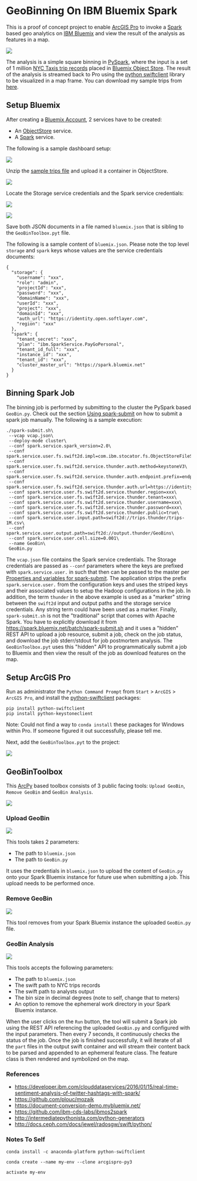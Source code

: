 # GeoBinning On IBM Bluemix Spark

This is a proof of concept project to enable [ArcGIS Pro](https://pro.arcgis.com/en/pro-app/) to invoke a [Spark](https://console.ng.bluemix.net/catalog/services/apache-spark) based geo analytics on [IBM Bluemix](https://www.ibm.com/cloud-computing/bluemix/what-is-bluemix) and view the result of the analysis as features in a map.

![](media/Pro.png)

The analysis is a simple square binning in [PySpark](http://spark.apache.org/docs/2.1.0/programming-guide.html), where the input is a set of 1 million [NYC Taxis trip records](http://www.nyc.gov/html/tlc/html/about/trip_record_data.shtml) placed in [Bluemix Object Store](https://console.ng.bluemix.net/catalog/services/object-storage).  The result of the analysis is streamed back to Pro using the [python swiftclient](https://docs.openstack.org/developer/python-swiftclient/) library to be visualized in a map frame. You can download my sample trips from [here](https://dl.dropboxusercontent.com/u/2193160/trips-1M.csv.zip).

## Setup Bluemix

After creating a [Bluemix Account](https://console.ng.bluemix.net/registration/), 2 services have to be created:

- An [ObjectStore](https://console.ng.bluemix.net/docs/services/ObjectStorage/index.html) service.
- A [Spark](https://console.ng.bluemix.net/docs/services/AnalyticsforApacheSpark/index.html) service.

The following is a sample dashboard setup:

![](media/BluemixApp.png)

Unzip the [sample trips file](https://dl.dropboxusercontent.com/u/2193160/trips-1M.csv.zip) and upload it a container in ObjectStore.

![](media/Storage.png)

Locate the Storage service credentials and the Spark service credentials:

![](media/OSCredentials.png)

![](media/SparkCredentials.png)

Save both JSON documents in a file named `bluemix.json` that is sibling to the `GeoBinToolbox.pyt` file.

The following is a sample content of `bluemix.json`.  Please note the top level `storage` and `spark` keys whose values are the service credentials documents:

```
{
  "storage": {
    "username": "xxx",
    "role": "admin",
    "projectId": "xxx",
    "password": "xxx",
    "domainName": "xxx",
    "userId": "xxx",
    "project": "xxx",
    "domainId": "xxx",
    "auth_url": "https://identity.open.softlayer.com",
    "region": "xxx"
  },
  "spark": {
    "tenant_secret": "xxx",
    "plan": "ibm.SparkService.PayGoPersonal",
    "tenant_id_full": "xxx",
    "instance_id": "xxx",
    "tenant_id": "xxx",
    "cluster_master_url": "https://spark.bluemix.net"
  }
}
```

## Binning Spark Job

The binning job is performed by submitting to the cluster the PySpark based `GeoBin.py`. Check out the section [Using spark-submit](https://console.ng.bluemix.net/docs/services/AnalyticsforApacheSpark/index-gentopic4.html#using_spark-submit) on how to submit a spark job manually.  The following is a sample execution:

```
./spark-submit.sh\
 --vcap vcap.json\
 --deploy-mode cluster\
 --conf spark.service.spark_version=2.0\
 --conf spark.service.user.fs.swift2d.impl=com.ibm.stocator.fs.ObjectStoreFileSystem\
 --conf spark.service.user.fs.swift2d.service.thunder.auth.method=keystoneV3\
 --conf spark.service.user.fs.swift2d.service.thunder.auth.endpoint.prefix=endpoints\
 --conf spark.service.user.fs.swift2d.service.thunder.auth.url=https://identity.open.softlayer.com/v3/auth/tokens\
 --conf spark.service.user.fs.swift2d.service.thunder.region=xxx\
 --conf spark.service.user.fs.swift2d.service.thunder.tenant=xxx\
 --conf spark.service.user.fs.swift2d.service.thunder.username=xxx\
 --conf spark.service.user.fs.swift2d.service.thunder.password=xxx\
 --conf spark.service.user.fs.swift2d.service.thunder.public=true\
 --conf spark.service.user.input.path=swift2d://trips.thunder/trips-1M.csv\
 --conf spark.service.user.output.path=swift2d://output.thunder/GeoBins\
 --conf spark.service.user.cell.size=0.001\
 --name GeoBin\
 GeoBin.py
```

The `vcap.json` file contains the Spark service credentials. The Storage credentials are passed as `--conf` parameters where the keys are prefixed with `spark.service.user.` in such that then can be passed to the master per [Properties and variables for spark-submit](https://console.ng.bluemix.net/docs/services/AnalyticsforApacheSpark/index-gentopic4.html#spark-submit_properties).  The application strips the prefix `spark.service.user.` from the configuration keys and uses the striped keys and their associated values to setup the Hadoop configurations in the job. In addition, the term `thunder` in the above example is used as a "marker" string between the `swift2d` input and output paths and the storage service credentials. Any string term could have been used as a marker. Finally, `spark-submit.sh` is not the "traditional" script that comes with Apache Spark. You have to explicitly download it from <https://spark.bluemix.net/batch/spark-submit.sh> and it uses a "hidden" REST API to upload a job resource, submit a job, check on the job status, and download the job stderr/stdout for job postmortem analysis.  The `GeoBinToolbox.pyt` uses this "hidden" API to programmatically submit a job to Bluemix and then view the result of the job as download features on the map.

## Setup ArcGIS Pro

Run as administrator the `Python Command Prompt` from `Start` > `ArcGIS` > `ArcGIS Pro`, and install the [python-swiftclient](https://www.swiftstack.com/docs/integration/python-swiftclient.html) packages:

```
pip install python-swiftclient
pip install python-keystoneclient
```

Note: Could not find a way to `conda install` these packages for Windows within Pro.  If someone figured it out successfully, please tell me.

Next, add the `GeoBinToolbox.pyt` to the project:

![](media/AddToolbox.png)

## GeoBinToolbox

This [ArcPy](http://pro.arcgis.com/en/pro-app/arcpy/get-started/what-is-arcpy-.htm) based toolbox consists of 3 public facing tools: `Upload GeoBin`, `Remove GeoBin` and `GeoBin Analysis`.

![](media/GeoBinToolbox.png)

### Upload GeoBin

![](media/GeoBinUpload.png)

This tools takes 2 parameters:

- The path to `bluemix.json`
- The path to `GeoBin.py`

It uses the credentials in `bluemix.json` to upload the content of `GeoBin.py` onto your Spark Bluemix instance for future use when submitting a job.  This upload needs to be performed once.

### Remove GeoBin

![](media/GeoBinRemove.png)

This tool removes from your Spark Bluemix instance the uploaded `GeoBin.py` file.

### GeoBin Analysis

![](media/GeoBinAnalysis.png)

This tools accepts the following parameters:

- The path to `bluemix.json`
- The swift path to NYC trips records
- The swift path to analysts output
- The bin size in decimal degrees (note to self, change that to meters)
- An option to remove the ephemeral work directory in your Spark Bluemix instance.

When the user clicks on the `Run` button, the tool will submit a Spark job using the REST API referencing the uploaded `GeoBin.py` and configured with the input parameters.  Then every 7 seconds, it continuously checks the status of the job. Once the job is finished successfully, it will iterate of all the `part` files in the output swift container and will stream their content back to be parsed and appended to an ephemeral feature class.  The feature class is then rendered and symbolized on the map.

### References

- <https://developer.ibm.com/clouddataservices/2016/01/15/real-time-sentiment-analysis-of-twitter-hashtags-with-spark/>
- <https://github.com/plouc/mozaik>
- <https://document-conversion-demo.mybluemix.net/>
- <https://github.com/ibm-cds-labs/ibmos2spark>
- <http://intermediatepythonista.com/python-generators>
- <http://docs.ceph.com/docs/jewel/radosgw/swift/python/>

### Notes To Self

```
conda install -c anaconda-platform python-swiftclient
```

```
conda create --name my-env --clone arcgispro-py3
```

```
activate my-env
```
